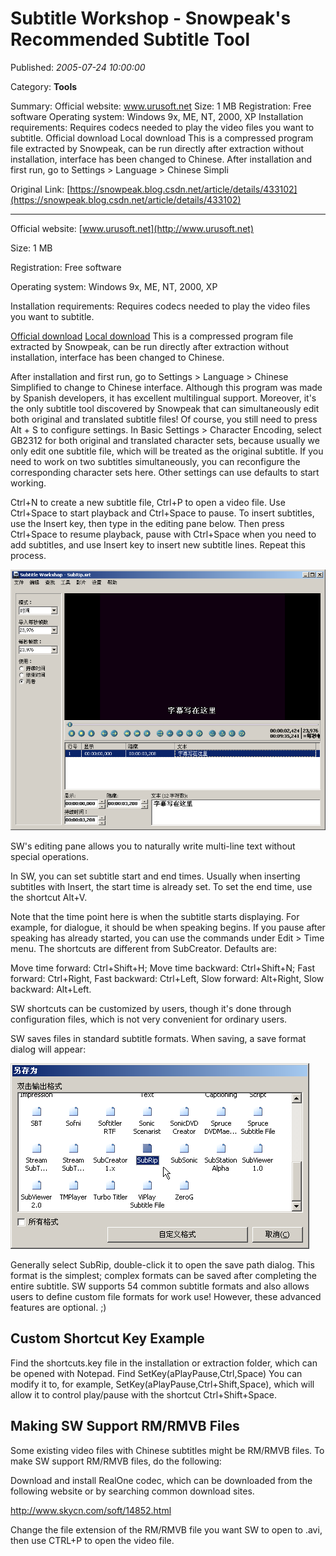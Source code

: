 # Subtitle Workshop - Snowpeak's Recommended Subtitle Tool

Published: *2005-07-24 10:00:00*

Category: __Tools__

Summary: Official website: www.urusoft.net Size: 1 MB Registration: Free software Operating system: Windows 9x, ME, NT, 2000, XP Installation requirements: Requires codecs needed to play the video files you want to subtitle. Official download Local download This is a compressed program file extracted by Snowpeak, can be run directly after extraction without installation, interface has been changed to Chinese. After installation and first run, go to Settings > Language > Chinese Simpli

Original Link: [https://snowpeak.blog.csdn.net/article/details/433102](https://snowpeak.blog.csdn.net/article/details/433102)

---------

Official website: [www.urusoft.net](http://www.urusoft.net)

Size: 1 MB

Registration: Free software

Operating system: Windows 9x, ME, NT, 2000, XP

Installation requirements: Requires codecs needed to play the video files you want to subtitle.

[Official download](<http://www.urusoft.net/download.php?lang=1&id=sw>)
[Local download](<http://www.snowpeak.org/media/tool/SubtitleWorkshop251.zip>) This is a compressed program file extracted by Snowpeak, can be run directly after extraction without installation, interface has been changed to Chinese.

After installation and first run, go to Settings > Language > Chinese Simplified to change to Chinese interface. Although this program was made by Spanish developers, it has excellent multilingual support. Moreover, it's the only subtitle tool discovered by Snowpeak that can simultaneously edit both original and translated subtitle files! Of course, you still need to press Alt + S to configure settings. In Basic Settings > Character Encoding, select GB2312 for both original and translated character sets, because usually we only edit one subtitle file, which will be treated as the original subtitle. If you need to work on two subtitles simultaneously, you can reconfigure the corresponding character sets here. Other settings can use defaults to start working.

Ctrl+N to create a new subtitle file, Ctrl+P to open a video file. Use Ctrl+Space to start playback and Ctrl+Space to pause. To insert subtitles, use the Insert key, then type in the editing pane below. Then press Ctrl+Space to resume playback, pause with Ctrl+Space when you need to add subtitles, and use Insert key to insert new subtitle lines. Repeat this process.

![Interface Screenshot 1](../assets/img/20050724_Subtitle_Workshop_01.png)

SW's editing pane allows you to naturally write multi-line text without special operations.

In SW, you can set subtitle start and end times. Usually when inserting subtitles with Insert, the start time is already set. To set the end time, use the shortcut Alt+V.

Note that the time point here is when the subtitle starts displaying. For example, for dialogue, it should be when speaking begins. If you pause after speaking has already started, you can use the commands under Edit > Time menu. The shortcuts are different from SubCreator. Defaults are:

Move time forward: Ctrl+Shift+H; Move time backward: Ctrl+Shift+N;
Fast forward: Ctrl+Right, Fast backward: Ctrl+Left, Slow forward: Alt+Right, Slow backward: Alt+Left.

SW shortcuts can be customized by users, though it's done through configuration files, which is not very convenient for ordinary users.

SW saves files in standard subtitle formats. When saving, a save format dialog will appear:

![Interface Screenshot 2](../assets/img/20050724_Subtitle_Workshop_02.png)

Generally select SubRip, double-click it to open the save path dialog. This format is the simplest; complex formats can be saved after completing the entire subtitle. SW supports 54 common subtitle formats and also allows users to define custom file formats for work use! However, these advanced features are optional. ;)

## Custom Shortcut Key Example

Find the shortcuts.key file in the installation or extraction folder, which can be opened with Notepad. Find
SetKey(aPlayPause,Ctrl,Space)
You can modify it to, for example, SetKey(aPlayPause,Ctrl+Shift,Space), which will allow it to control play/pause with the shortcut Ctrl+Shift+Space.

## Making SW Support RM/RMVB Files

Some existing video files with Chinese subtitles might be RM/RMVB files. To make SW support RM/RMVB files, do the following:

Download and install RealOne codec, which can be downloaded from the following website or by searching common download sites.

<http://www.skycn.com/soft/14852.html>

Change the file extension of the RM/RMVB file you want SW to open to .avi, then use CTRL+P to open the video file.